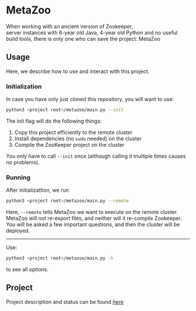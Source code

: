 # MetaZoo

When working with
an ancient version of Zookeeper,  
server instances with 6-year old Java, 4-year old Python and no useful build tools,
there is only one who can save the project: MetaZoo

## Usage
Here, we describe how to use and interact with this project.

### Initialization
In case you have only just cloned this repository, you will want to use:
```bash
python3 <project root>/metazoo/main.py --init
```
The init flag will do the following things:
 1. Copy this project efficiently to the remote cluster
 2. Install dependencies (no `sudo` needed) on the cluster
 3. Compile the ZooKeeper project on the cluster

You only have to call `--init` once (although calling it multiple times causes no problems).

### Running
After initializattion, we run 
```bash
python3 <project root>/metazoo/main.py --remote
```
Here, `--remote` tells MetaZoo we want to execute on the remote cluster.
MetaZoo will not re-export files, and neither will it re-compile Zookeeper.
You will be asked a few important questions, and then the cluster will be deployed.


___

Use:
```bash
python3 <project root>/metazoo/main.py -h
```
to see all options.


## Project
Project description and status can be found [here](PROJECT.md)